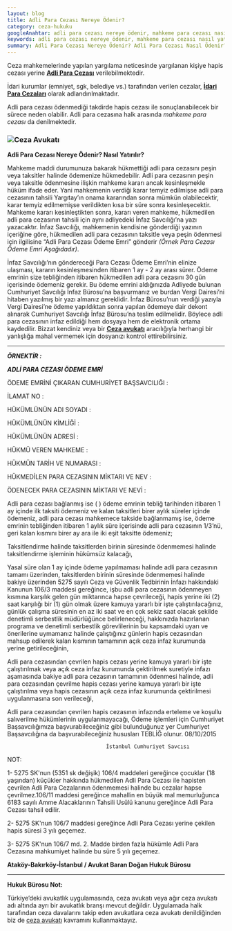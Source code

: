 ```yaml
---
layout: blog
title: Adli Para Cezası Nereye Ödenir?
category: ceza-hukuku
googleAnahtar: adli para cezası nereye ödenir, mahkeme para cezası nasıl yatırılır, adli para cezası nasıl ödenir? ceza avukatı, adli para cezası ödeme emri, bakırköy avukat, ataköy avukat, hukuk bürosu
keywords: adli para cezası nereye ödenir, mahkeme para cezası nasıl yatırılır, adli para cezası nasıl ödenir? ceza avukatı, adli para cezası ödeme emri, adli para cezası nasıl tahsil edilir, hukuk bürosu
summary: Adli Para Cezası Nereye Ödenir? Adli Para Cezası Nasıl Ödenir? Mahkeme Para Cezası Nereye ve Nasıl Ödenir? Adli Para Cezası Ödeme Emri Geldiğinde Ne Yapılmalıdır
---
```


Ceza mahkemelerinde yapılan yargılama neticesinde yargılanan kişiye hapis cezası yerine  [**Adli Para Cezası**](http://barandogan.av.tr/blog/ceza-hukuku/adli-para-cezasi.html) verilebilmektedir. 

İdari kurumlar (emniyet, sgk, belediye vs.) tarafından verilen cezalar, [**İdari Para Cezaları**](https://barandogan.av.tr/blog/ceza-hukuku/idari-para-cezasi.html) olarak adlandırılmaktadır.

Adli para cezası ödenmediği takdirde hapis cezası ile sonuçlanabilecek bir sürece neden olabilir. Adli para cezasına halk arasında *mahkeme para cezası* da denilmektedir. 

### ![Ceza Avukatı](https://camo.githubusercontent.com/7d9e5240a89030845bc3ed978402b0330c87ed46/687474703a2f2f692e68697a6c69726573696d2e636f6d2f6a6a3279416a2e6a7067 "Ceza Avukatı")

**Adli Para Cezası Nereye Ödenir? Nasıl Yatırılır?**

Mahkeme maddi durumunuza bakarak hükmettiği adli para cezasını peşin veya taksitler halinde ödemenize hükmedebilir. Adli para cezasının peşin veya taksitle ödenmesine ilişkin mahkeme kararı ancak kesinleşmekle hüküm ifade eder. Yani mahkemenin verdiği karar temyiz edilmişse adli para cezasının tahsili Yargıtay’ın onama kararından sonra mümkün olabilecektir, karar temyiz edilmemişse verildikten kısa bir süre sonra kesinleşecektir. Mahkeme kararı kesinleştikten sonra, kararı veren mahkeme, hükmedilen adli para cezasının tahsili için aynı adliyedeki İnfaz Savcılığı’na yazı yazacaktır.  İnfaz Savcılığı, mahkemenin kendisine gönderdiği yazının içeriğine göre, hükmedilen adli para cezasının taksitle veya peşin ödenmesi için ilgilisine “Adli Para Cezası Ödeme Emri”  gönderir *(Örnek Para Cezası Ödeme Emri Aşağıdadır)*. 	

İnfaz Savcılığı’nın göndereceği Para Cezası Ödeme Emri’nin elinize ulaşması, kararın kesinleşmesinden itibaren 1 ay - 2 ay arası sürer. Ödeme emrinin size tebliğinden itibaren hükmedilen adli para cezasını 30 gün içerisinde ödemeniz gerekir. Bu ödeme emrini aldığınızda Adliyede bulunan Cumhuriyet Savcılığı İnfaz Bürosu’na başvurmanız ve burdan  Vergi Dairesi’ni hitaben yazılmış bir yazı almanız gereklidir. İnfaz Bürosu’nun verdiği yazıyla Vergi Dairesi’ne ödeme yapıldıktan sonra yapılan ödemeye dair dekont alınarak Cumhuriyet Savcılığı İnfaz Bürosu’na teslim edilmelidir. Böylece adli para cezasının infaz edildiği hem dosyaya hem de elektronik ortama kaydedilir. Bizzat kendiniz veya bir [**Ceza avukatı**](http://barandogan.av.tr/blog/ceza-hukuku/ceza-avukatinin-islevi.html) aracılığıyla herhangi bir yanlışlığa mahal vermemek için dosyanızı kontrol ettirebilirsiniz.


_____________________________________________________________________________________________________________________________



***ÖRNEKTİR :***

***ADLİ PARA CEZASI ÖDEME EMRİ***

ÖDEME EMRİNİ ÇIKARAN  CUMHURİYET BAŞSAVCILIĞI    : 

İLAMAT NO                                        :

HÜKÜMLÜNÜN  ADI SOYADI  			 :

HÜKÜMLÜNÜN KİMLİĞİ              		 :
 
HÜKÜMLÜNÜN ADRESİ               		 :   

HÜKMÜ VEREN MAHKEME	       			 :  

HÜKMÜN TARİH VE NUMARASI  			 :  

HÜKMEDİLEN PARA CEZASININ MİKTARI VE NEV	 : 

ÖDENECEK PARA CEZASININ MİKTARI VE NEVİ       	 : 
 
Adli para cezası bağlanmış ise (          )  ödeme emrinin tebliğ tarihinden itibaren 1 ay içinde ilk taksiti ödemeniz ve kalan taksitleri birer aylık süreler içinde ödemeniz, adli para cezası mahkemece takside bağlanmamış ise,  ödeme emrinin tebliğinden itibaren 1 aylık süre içerisinde adli para cezasının 1/3’nü, geri kalan kısmını birer ay ara ile iki eşit taksitte ödemeniz; 
	
Taksitlendirme halinde taksitlerden birinin süresinde ödenmemesi halinde taksitlendirme işleminin hükümsüz kalacağı,
	
Yasal süre olan 1 ay içinde ödeme yapılmaması halinde adli para cezasının tamamı üzerinden, taksitlerden birinin süresinde ödenmemesi halinde bakiye üzerinden 5275 sayılı Ceza ve Güvenlik Tedbirinin İnfazı hakkındaki Kanunun 106/3 maddesi gereğince, işbu adli para cezasının ödenmeyen kısmına karşılık gelen gün miktarınca hapse çevrileceği, hapis yerine iki (2) saat karşılığı bir (1) gün olmak üzere kamuya yararlı bir işte çalıştırılacağınız, günlük çalışma süresinin en az iki saat ve en çok sekiz saat olacak şekilde denetimli serbestlik müdürlüğünce belirleneceği, hakkınızda hazırlanan programa ve denetimli serbestlik görevlilerinin bu kapsamdaki uyarı ve önerilerine uymamanız halinde çalıştığınız günlerin hapis cezasından mahsup edilerek kalan kısmının tamamının açık ceza infaz kurumunda yerine getirileceğinin, 
	
Adli para cezasından çevrilen hapis cezası yerine kamuya yararlı bir işte çalıştırılmak veya açık ceza infaz kurumunda çektirilmek suretiyle infazı aşamasında bakiye adli para cezasının tamamının ödenmesi halinde, adli para cezasından çevrilme hapis cezası yerine kamuya yararlı bir işte çalıştırılma veya hapis cezasının açık ceza infaz kurumunda çektirilmesi uygulanmasına son verileceği, 
	
Adli para cezasından çevrilen hapis cezasının infazında erteleme ve koşullu salıverilme hükümlerinin uygulanmayacağı,
Ödeme işlemleri için Cumhuriyet Başsavcılığımıza başvurabileceğiniz gibi bulunduğunuz yer Cumhuriyet Başsavcılığına da başvurabileceğiniz hususları TEBLİĞ olunur. 08/10/2015   

									İstanbul Cumhuriyet Savcısı
									
	         
NOT:

1- 5275 SK'nun (5351 sk değişik) 106/4 maddeleri gereğince çocuklar (18 yaşından) küçükler hakkında hükmedilen Adli Para Cezası ile hapisten çevrilen Adli Para Cezalarının ödenmemesi halinde bu cezalar hapse çevrilmez.106/11 maddesi gereğince mahallin en büyük mal memurluğunca 6183 sayılı Amme Alacaklarının Tahsili Usülü kanunu gereğince Adli Para Cezası tahsil edilir.

2- 5275 SK'nun 106/7 maddesi gereğince Adli Para Cezası yerine çekilen hapis süresi 3 yılı geçemez.

3- 5275 SK'nun 106/7 md. 2. Madde birden fazla hükümle Adli Para Cezasına mahkumiyet halinde bu süre 5 yılı geçemez. 

**Ataköy-Bakırköy-İstanbul / Avukat Baran Doğan Hukuk Bürosu**

______________________________________________________________________________________________________________________________________

**Hukuk Bürosu Not:**

Türkiye’deki avukatlık uygulamasında, ceza avukatı veya ağır ceza avukatı adı altında ayrı bir avukatlık branşı mevcut değildir. Uygulamada halk tarafından ceza davalarını takip eden avukatlara ceza avukatı denildiğinden biz de [ceza avukatı](https://barandogan.av.tr/blog/ceza-hukuku/ceza-avukatinin-islevi.html) kavramını kullanmaktayız.



